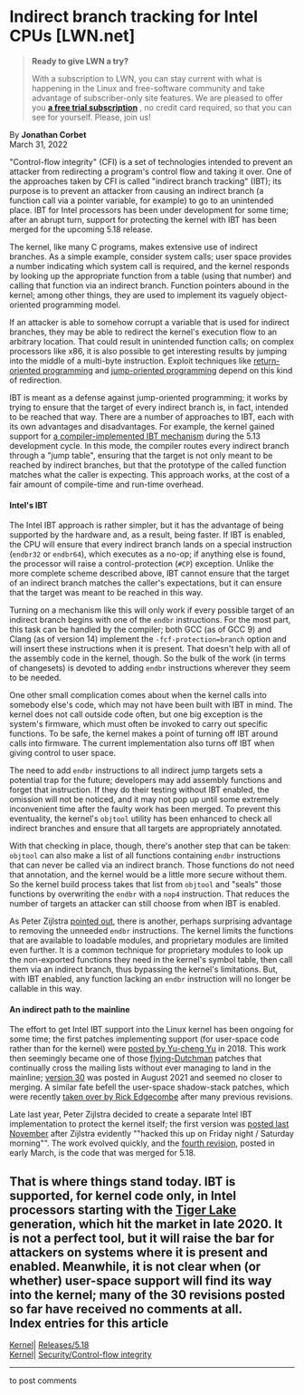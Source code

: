 # Indirect branch tracking for Intel CPUs [LWN.net]

> **Ready to give LWN a try?**
> 
> With a subscription to LWN, you can stay current with what is happening in the Linux and free-software community and take advantage of subscriber-only site features. We are pleased to offer you **[a free trial subscription](https://lwn.net/Promo/nst-trial/claim)** , no credit card required, so that you can see for yourself. Please, join us! 

By **Jonathan Corbet**  
March 31, 2022 

"Control-flow integrity" (CFI) is a set of technologies intended to prevent an attacker from redirecting a program's control flow and taking it over. One of the approaches taken by CFI is called "indirect branch tracking" (IBT); its purpose is to prevent an attacker from causing an indirect branch (a function call via a pointer variable, for example) to go to an unintended place. IBT for Intel processors has been under development for some time; after an abrupt turn, support for protecting the kernel with IBT has been merged for the upcoming 5.18 release. 

The kernel, like many C programs, makes extensive use of indirect branches. As a simple example, consider system calls; user space provides a number indicating which system call is required, and the kernel responds by looking up the appropriate function from a table (using that number) and calling that function via an indirect branch. Function pointers abound in the kernel; among other things, they are used to implement its vaguely object-oriented programming model. 

If an attacker is able to somehow corrupt a variable that is used for indirect branches, they may be able to redirect the kernel's execution flow to an arbitrary location. That could result in unintended function calls; on complex processors like x86, it is also possible to get interesting results by jumping into the middle of a multi-byte instruction. Exploit techniques like [return-oriented programming](https://en.wikipedia.org/wiki/Return-oriented_programming) and [jump-oriented programming](https://developer.arm.com/documentation/102433/0100/Jump-oriented-programming) depend on this kind of redirection. 

IBT is meant as a defense against jump-oriented programming; it works by trying to ensure that the target of every indirect branch is, in fact, intended to be reached that way. There are a number of approaches to IBT, each with its own advantages and disadvantages. For example, the kernel gained support for [a compiler-implemented IBT mechanism](/Articles/856514/) during the 5.13 development cycle. In this mode, the compiler routes every indirect branch through a "jump table", ensuring that the target is not only meant to be reached by indirect branches, but that the prototype of the called function matches what the caller is expecting. This approach works, at the cost of a fair amount of compile-time and run-time overhead. 

#### Intel's IBT

The Intel IBT approach is rather simpler, but it has the advantage of being supported by the hardware and, as a result, being faster. If IBT is enabled, the CPU will ensure that every indirect branch lands on a special instruction (`endbr32` or `endbr64`), which executes as a no-op; if anything else is found, the processor will raise a control-protection (`#CP`) exception. Unlike the more complete scheme described above, IBT cannot ensure that the target of an indirect branch matches the caller's expectations, but it can ensure that the target was meant to be reached in this way. 

Turning on a mechanism like this will only work if every possible target of an indirect branch begins with one of the `endbr` instructions. For the most part, this task can be handled by the compiler; both GCC (as of GCC 9) and Clang (as of version 14) implement the `-fcf-protection=branch` option and will insert these instructions when it is present. That doesn't help with all of the assembly code in the kernel, though. So the bulk of the work (in terms of changesets) is devoted to adding `endbr` instructions wherever they seem to be needed. 

One other small complication comes about when the kernel calls into somebody else's code, which may not have been built with IBT in mind. The kernel does not call outside code often, but one big exception is the system's firmware, which must often be invoked to carry out specific functions. To be safe, the kernel makes a point of turning off IBT around calls into firmware. The current implementation also turns off IBT when giving control to user space. 

The need to add `endbr` instructions to all indirect jump targets sets a potential trap for the future; developers may add assembly functions and forget that instruction. If they do their testing without IBT enabled, the omission will not be noticed, and it may not pop up until some extremely inconvenient time after the faulty work has been merged. To prevent this eventuality, the kernel's `objtool` utility has been enhanced to check all indirect branches and ensure that all targets are appropriately annotated. 

With that checking in place, though, there's another step that can be taken: `objtool` can also make a list of all functions containing `endbr` instructions that can never be called via an indirect branch. Those functions do not need that annotation, and the kernel would be a little more secure without them. So the kernel build process takes that list from `objtool` and "seals" those functions by overwriting the `endbr` with a `nop4` instruction. That reduces the number of targets an attacker can still choose from when IBT is enabled. 

As Peter Zijlstra [pointed out](/ml/linux-kernel/YZyuPffZU5bOjzBQ@hirez.programming.kicks-ass.net/), there is another, perhaps surprising advantage to removing the unneeded `endbr` instructions. The kernel limits the functions that are available to loadable modules, and proprietary modules are limited even further. It is a common technique for proprietary modules to look up the non-exported functions they need in the kernel's symbol table, then call them via an indirect branch, thus bypassing the kernel's limitations. But, with IBT enabled, any function lacking an `endbr` instruction will no longer be callable in this way. 

#### An indirect path to the mainline

The effort to get Intel IBT support into the Linux kernel has been ongoing for some time; the first patches implementing support (for user-space code rather than for the kernel) were [posted by Yu-cheng Yu](/ml/linux-kernel/20180607143855.3681-1-yu-cheng.yu@intel.com/) in 2018. This work then seemingly became one of those [flying-Dutchman](https://en.wikipedia.org/wiki/Flying_Dutchman) patches that continually cross the mailing lists without ever managing to land in the mainline; [version 30](/ml/linux-kernel/20210830182221.3535-1-yu-cheng.yu@intel.com/) was posted in August 2021 and seemed no closer to merging. A similar fate befell the user-space shadow-stack patches, which were recently [taken over by Rick Edgecombe](/Articles/885220/) after many previous revisions. 

Late last year, Peter Zijlstra decided to create a separate Intel IBT implementation to protect the kernel itself; the first version was [posted last November](/ml/linux-kernel/20211122170301.764232470@infradead.org/) after Zijlstra evidently ""hacked this up on Friday night / Saturday morning"". The work evolved quickly, and the [fourth revision](/ml/linux-kernel/20220308153011.021123062@infradead.org/), posted in early March, is the code that was merged for 5.18. 

That is where things stand today. IBT is supported, for kernel code only, in Intel processors starting with the [Tiger Lake](https://en.wikipedia.org/wiki/Tiger_Lake) generation, which hit the market in late 2020. It is not a perfect tool, but it will raise the bar for attackers on systems where it is present and enabled. Meanwhile, it is not clear when (or whether) user-space support will find its way into the kernel; many of the 30 revisions posted so far have received no comments at all.  
Index entries for this article  
---  
[Kernel](/Kernel/Index)| [Releases/5.18](/Kernel/Index#Releases-5.18)  
[Kernel](/Kernel/Index)| [Security/Control-flow integrity](/Kernel/Index#Security-Control-flow_integrity)  
  


* * *

to post comments 
